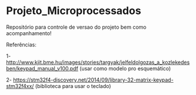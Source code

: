# Projeto_Microprocessados
Repositório para controle de versao do projeto bem como acompanhamento!

Referências:

1-http://www.kjit.bme.hu/images/stories/targyak/jelfeldolgozas_a_kozlekedesben/keypad_manual_v100.pdf (usar como modelo pro esquemático)

2- https://stm32f4-discovery.net/2014/09/library-32-matrix-keypad-stm32f4xx/ (biblioteca para usar o teclado)

